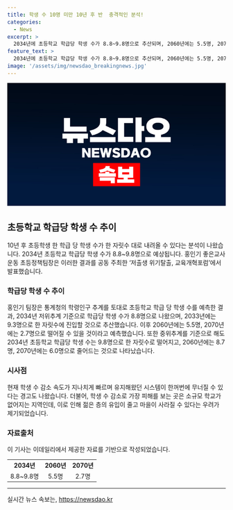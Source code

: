 ```yaml
---
title: 학생 수 10명 미만 10년 후 반  충격적인 분석!
categories:
  - News
excerpt: >
  2034년에 초등학교 학급당 학생 수가 8.8~9.8명으로 추산되며, 2060년에는 5.5명, 2070년에는 2.7명으로 떨어질 수 있다는 분석이 나왔다. 이는 통계청의 데이터를 기반으로 한 추산으로, 현재의 학생 수 감소 속도가 빠르기 때문에 시스템이 무너질 수 있다는 경고도 하였다. 특히 소규모 학교가 사라지면 지역 사회에도 영향을 줄 수 있다고 밝혔다.
feature_text: >
  2034년에 초등학교 학급당 학생 수가 8.8~9.8명으로 추산되며, 2060년에는 5.5명, 2070년에는 2.7명으로 떨어질 수 있다는 분석이 나왔다. 이는 통계청의 데이터를 기반으로 한 추산으로, 현재의 학생 수 감소 속도가 빠르기 때문에 시스템이 무너질 수 있다는 경고도 하였다. 특히 소규모 학교가 사라지면 지역 사회에도 영향을 줄 수 있다고 밝혔다.
image: '/assets/img/newsdao_breakingnews.jpg'
---
```


<p><img src="/assets/img/newsdao_breakingnews.jpg" alt="pcversion 속보" /></p>

<h2 data-ke-size="size26">초등학교 학급당 학생 수 추이</h2>

<p data-ke-size="size16">10년 후 초등학생 한 학급 당 학생 수가 한 자릿수 대로 내려올 수 있다는 분석이 나왔습니다. 2034년 초등학교 학급당 학생 수가 8.8~9.8명으로 예상됩니다. 홍인기 좋은교사운동 초등정책팀장은 이러한 결과를 공동 주최한 ‘저출생 위기탈출, 교육개혁포럼’에서 발표했습니다.</p>

<h3>학급당 학생 수 추이</h3>

<p data-ke-size="size16">홍인기 팀장은 통계청의 학령인구 추계를 토대로 초등학교 학급 당 학생 수를 예측한 결과, 2034년 저위추계 기준으로 학급당 학생 수가 8.8명으로 나왔으며, 2033년에는 9.3명으로 한 자릿수에 진입할 것으로 추산했습니다. 이후 2060년에는 5.5명, 2070년에는 2.7명으로 떨어질 수 있을 것이라고 예측했습니다. 또한 중위추계를 기준으로 해도 2034년 초등학교 학급당 학생 수는 9.8명으로 한 자릿수로 떨어지고, 2060년에는 8.7명, 2070년에는 6.0명으로 줄어드는 것으로 나타났습니다.</p>

<h3>시사점</h3>

<p data-ke-size="size16">현재 학생 수 감소 속도가 지나치게 빠르며 유지해왔던 시스템이 한꺼번에 무너질 수 있다는 경고도 나왔습니다. 더불어, 학생 수 감소로 가장 피해를 보는 곳은 소규모 학교가 없어지는 지역인데, 이로 인해 젊은 층의 유입이 줄고 마을이 사라질 수 있다는 우려가 제기되었습니다.</p>

<h3>자료출처</h3>

<p data-ke-size="size16">이 기사는 이데일리에서 제공한 자료를 기반으로 작성되었습니다.</p>

<table>
    <tr>
        <td style="text-align: center; height: 17px;"><b>2034년</b></td>
        <td style="text-align: center; height: 17px;"><b>2060년</b></td>
        <td style="text-align: center; height: 17px;"><b>2070년</b></td>
    </tr>
    <tr>
        <td style="text-align: center; height: 17px;">8.8~9.8명</td>
        <td style="text-align: center; height: 17px;">5.5명</td>
        <td style="text-align: center; height: 17px;">2.7명</td>
    </tr>
</table>

<p><hr></p>
실시간 뉴스 속보는, <a href="https://newsdao.kr" rel="dofollow">https://newsdao.kr</a>


